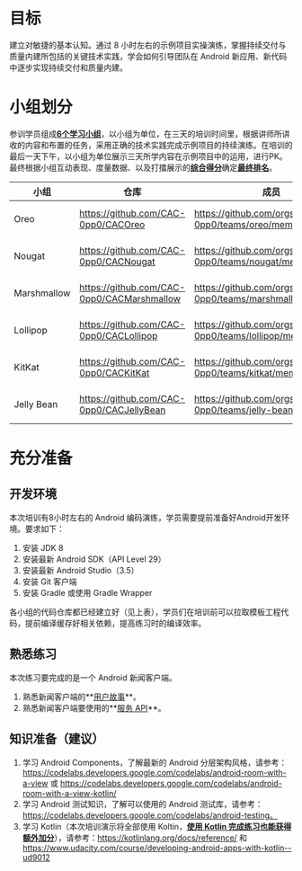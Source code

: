 
# 目标

建立对敏捷的基本认知。通过 8 小时左右的示例项目实操演练，掌握持续交付与质量内建所包括的关键技术实践，学会如何引导团队在 Android 新应用、新代码中逐步实现持续交付和质量内建。

# 小组划分

参训学员组成[**6个学习小组**](teams.md)，以小组为单位，在三天的培训时间里，根据讲师所讲收的内容和布置的任务，采用正确的技术实践完成示例项目的持续演练。在培训的最后一天下午，以小组为单位展示三天所学内容在示例项目中的运用，进行PK。最终根据小组互动表现、度量数据、以及打擂展示的[**综合得分**](scoring-rules.md)确定[**最终排名**](https://coda.io/d/CAC-OPPO_dWBwjkLuEXF/_subOs)。

| 小组        | 仓库                                       | 成员                                                       | 构建                                                                                                                              | 覆盖率                                                                                                                                   | 应用下载地址               |
| ----------- | ------------------------------------------ | ---------------------------------------------------------- | --------------------------------------------------------------------------------------------------------------------------------- | ---------------------------------------------------------------------------------------------------------------------------------------- | -------------------------- |
| Oreo        | https://github.com/CAC-0pp0/CACOreo        | https://github.com/orgs/CAC-0pp0/teams/oreo/members        | [![Build Status](https://travis-ci.org/CAC-0pp0/CACOreo.svg?branch=master)](https://travis-ci.org/CAC-0pp0/CACOreo)               | [![codecov](https://codecov.io/gh/CAC-0pp0/CACOreo/branch/master/graph/badge.svg)](https://codecov.io/gh/CAC-0pp0/CACOreo)               | https://www.pgyer.com/GD4q |
| Nougat      | https://github.com/CAC-0pp0/CACNougat      | https://github.com/orgs/CAC-0pp0/teams/nougat/members      | [![Build Status](https://travis-ci.org/CAC-0pp0/CACNougat.svg?branch=master)](https://travis-ci.org/CAC-0pp0/CACNougat)           | [![codecov](https://codecov.io/gh/CAC-0pp0/CACNougat/branch/master/graph/badge.svg)](https://codecov.io/gh/CAC-0pp0/CACNougat)           | https://www.pgyer.com/9ykK |
| Marshmallow | https://github.com/CAC-0pp0/CACMarshmallow | https://github.com/orgs/CAC-0pp0/teams/marshmallow/members | [![Build Status](https://travis-ci.org/CAC-0pp0/CACMarshmallow.svg?branch=master)](https://travis-ci.org/CAC-0pp0/CACMarshmallow) | [![codecov](https://codecov.io/gh/CAC-0pp0/CACMarshmallow/branch/master/graph/badge.svg)](https://codecov.io/gh/CAC-0pp0/CACMarshmallow) | https://www.pgyer.com/qbSY |
| Lollipop    | https://github.com/CAC-0pp0/CACLollipop    | https://github.com/orgs/CAC-0pp0/teams/lollipop/members    | [![Build Status](https://travis-ci.org/CAC-0pp0/CACLollipop.svg?branch=master)](https://travis-ci.org/CAC-0pp0/CACLollipop)       | [![codecov](https://codecov.io/gh/CAC-0pp0/CACLollipop/branch/master/graph/badge.svg)](https://codecov.io/gh/CAC-0pp0/CACLollipop)       | https://www.pgyer.com/955w |
| KitKat      | https://github.com/CAC-0pp0/CACKitKat      | https://github.com/orgs/CAC-0pp0/teams/kitkat/members      | [![Build Status](https://travis-ci.org/CAC-0pp0/CACKitKat.svg?branch=master)](https://travis-ci.org/CAC-0pp0/CACKitKat)           | [![codecov](https://codecov.io/gh/CAC-0pp0/CACKitKat/branch/master/graph/badge.svg)](https://codecov.io/gh/CAC-0pp0/CACKitKat)           | https://www.pgyer.com/UFQH |
| Jelly Bean  | https://github.com/CAC-0pp0/CACJellyBean   | https://github.com/orgs/CAC-0pp0/teams/jelly-bean/members  | [![Build Status](https://travis-ci.org/CAC-0pp0/CACJellyBean.svg?branch=master)](https://travis-ci.org/CAC-0pp0/CACJellyBean)     | [![codecov](https://codecov.io/gh/CAC-0pp0/CACJellyBean/branch/master/graph/badge.svg)](https://codecov.io/gh/CAC-0pp0/CACJellyBean)     | https://www.pgyer.com/2SL2 |

# 充分准备

## 开发环境

本次培训有8小时左右的 Android 编码演练，学员需要提前准备好Android开发环境。要求如下：

1. 安装 JDK 8
2. 安装最新 Android SDK（API Level 29）
3. 安装最新 Android Studio（3.5）
4. 安装 Git 客户端
5. 安装 Gradle 或使用 Gradle Wrapper

各小组的代码仓库都已经建立好（见上表），学员们在培训前可以拉取模板工程代码，提前编译缓存好相关依赖，提高练习时的编译效率。

## 熟悉练习

本次练习要完成的是一个 Android 新闻客户端。

1. 熟悉新闻客户端的**[用户故事](https://cac-tech-coach.github.io/NewsClientSpecs)**。
2. 熟悉新闻客户端要使用的**[服务 API](https://cac-tech-coach.github.io/NewsClientAPI/)**。

## 知识准备（建议）

1. 学习 Android Components，了解最新的 Android 分层架构风格，请参考：https://codelabs.developers.google.com/codelabs/android-room-with-a-view 或 https://codelabs.developers.google.com/codelabs/android-room-with-a-view-kotlin/
2. 学习 Android 测试知识，了解可以使用的 Android 测试库，请参考：https://codelabs.developers.google.com/codelabs/android-testing。
3. 学习 Kotlin（本次培训演示将全部使用 Koltin，[**使用 Kotlin 完成练习也能获得额外加分**](scoring-rules.md)），请参考：https://kotlinlang.org/docs/reference/ 和 https://www.udacity.com/course/developing-android-apps-with-kotlin--ud9012




